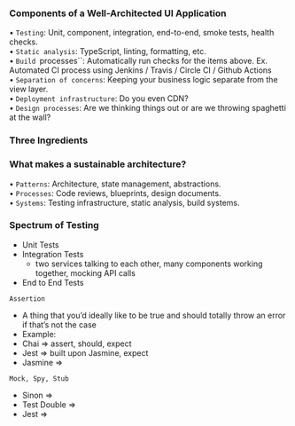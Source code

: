 ### Components of a Well-Architected UI Application
• `Testing`: Unit, component, integration, end-to-end, smoke tests, health checks. <br>
• `Static analysis`: TypeScript, linting, formatting, etc. <br>
• `Build `processes``: Automatically run checks for the items above. Ex. Automated CI process using Jenkins / Travis / Circle CI / Github Actions<br>
• `Separation of concerns`: Keeping your business logic separate from the view layer. <br>
• `Deployment infrastructure`: Do you even CDN? <br>
• `Design processes`: Are we thinking things out or are we throwing spaghetti at the wall?

### Three Ingredients
### What makes a sustainable architecture?
• `Patterns`: Architecture, state management, abstractions. <br>
• `Processes`: Code reviews, blueprints, design documents. <br>
• `Systems`: Testing infrastructure, static analysis, build systems. <br>

### Spectrum of Testing

- Unit Tests
- Integration Tests
    - two services talking to each other, many components working together, mocking API calls
- End to End Tests

`Assertion`
- A thing that you’d ideally like to be true and should totally throw an error if that’s not the case
- Example: 
- Chai => assert, should, expect
- Jest => built upon Jasmine, expect
- Jasmine => 

`Mock, Spy, Stub`
- Sinon =>
- Test Double =>
- Jest =>


<!-- 
f616838635e44aa5ba5af967923ef33f
ssh -i Devops_Project_Key2.pem ec2-user@65.0.182.179
 -->